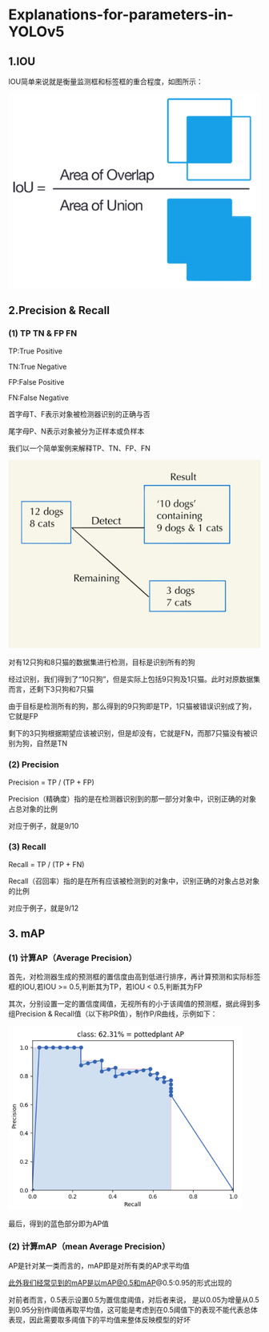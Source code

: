 # Explanations-for-parameters-in-YOLOv5

## 1.IOU

IOU简单来说就是衡量监测框和标签框的重合程度，如图所示：

![image](https://raw.githubusercontent.com/zzr2311559/Explanations-for-parameters-in-YOLOv5/master/imgfile/IOU.jpg)

## 2.Precision & Recall

### (1) TP TN & FP FN

TP:True Positive

TN:True Negative

FP:False Positive

FN:False Negative

首字母T、F表示对象被检测器识别的正确与否

尾字母P、N表示对象被分为正样本或负样本

我们以一个简单案例来解释TP、TN、FP、FN

![image](https://raw.githubusercontent.com/zzr2311559/Explanations-for-parameters-in-YOLOv5/master/imgfile/flow%20graph.jpg)

对有12只狗和8只猫的数据集进行检测，目标是识别所有的狗

经过识别，我们得到了“10只狗”，但是实际上包括9只狗及1只猫。此时对原数据集而言，还剩下3只狗和7只猫

由于目标是检测所有的狗，那么得到的9只狗即是TP，1只猫被错误识别成了狗，它就是FP

剩下的3只狗根据期望应该被识别，但是却没有，它就是FN，而那7只猫没有被识别为狗，自然是TN

### (2) Precision

Precision = TP / (TP + FP)

Precision（精确度）指的是在检测器识别到的那一部分对象中，识别正确的对象占总对象的比例

对应于例子，就是9/10

### (3) Recall


Recall = TP / (TP + FN)

Recall（召回率）指的是在所有应该被检测到的对象中，识别正确的对象占总对象的比例

对应于例子，就是9/12

## 3. mAP

### (1) 计算AP（Average Precision）

首先，对检测器生成的预测框的置信度由高到低进行排序，再计算预测和实际标签框的IOU,若IOU >= 0.5,判断其为TP，若IOU < 0.5,判断其为FP

其次，分别设置一定的置信度阈值，无视所有的小于该阈值的预测框，据此得到多组Precision & Recall值（以下称PR值），制作P/R曲线，示例如下：

![image](https://raw.githubusercontent.com/zzr2311559/Explanations-for-parameters-in-YOLOv5/master/imgfile/PR%20graph.png)

最后，得到的蓝色部分即为AP值

### (2) 计算mAP（mean Average Precision）

AP是针对某一类而言的，mAP即是对所有类的AP求平均值

此外我们经常见到的mAP是以mAP@0.5和mAP@0.5:0.95的形式出现的

对前者而言，0.5表示设置0.5为置信度阈值，对后者来说， 是以0.05为增量从0.5到0.95分别作阈值再取平均值，这可能是考虑到在0.5阈值下的表现不能代表总体表现，因此需要取多阈值下的平均值来整体反映模型的好坏
